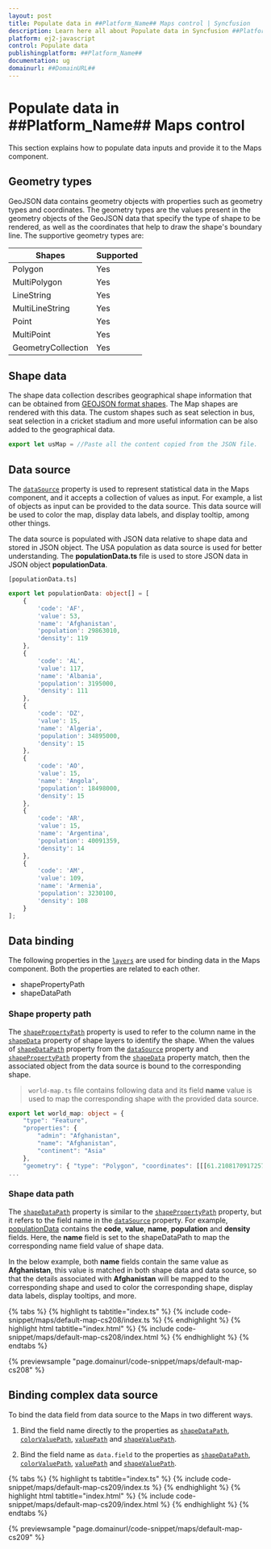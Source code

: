 ```yaml
---
layout: post
title: Populate data in ##Platform_Name## Maps control | Syncfusion
description: Learn here all about Populate data in Syncfusion ##Platform_Name## Maps control of Syncfusion Essential JS 2 and more.
platform: ej2-javascript
control: Populate data 
publishingplatform: ##Platform_Name##
documentation: ug
domainurl: ##DomainURL##
---
```


# Populate data in ##Platform_Name## Maps control

This section explains how to populate data inputs and provide it to the Maps component.

## Geometry types

GeoJSON data contains geometry objects with properties such as geometry types and coordinates. The geometry types are the values present in the geometry objects of the GeoJSON data that specify the type of shape to be rendered, as well as the coordinates that help to draw the shape's boundary line. The supportive geometry types are:

| **Shapes** | **Supported** |
| --- | --- |
|Polygon| Yes |
|MultiPolygon| Yes |
|LineString| Yes |
|MultiLineString| Yes |
|Point| Yes |
|MultiPoint| Yes |
|GeometryCollection| Yes |

## Shape data

The shape data collection describes geographical shape information that can be obtained from [GEOJSON format shapes](https://files2.syncfusion.com/dtsupport/uploads/user/uploads/Maps_GeoJSON.zip). The Map shapes are rendered with this data. The custom shapes such as seat selection in bus, seat selection in a cricket stadium and more useful information can be also added to the geographical data.

```ts
export let usMap = //Paste all the content copied from the JSON file.
```

## Data source

The [`dataSource`](https://ej2.syncfusion.com/documentation/api/maps/layerSettingsModel/#datasource) property is used to represent statistical data in the Maps component, and it accepts a collection of values as input. For example, a list of objects as input can be provided to the data source. This data source will be used to color the map, display data labels, and display tooltip, among other things.

The data source is populated with JSON data relative to shape data and stored in JSON object. The USA population as data source is used for better understanding. The **populationData.ts** file is used to store JSON data in JSON object **populationData**.

`[populationData.ts]`

```ts
export let populationData: object[] = [
    {
        'code': 'AF',
        'value': 53,
        'name': 'Afghanistan',
        'population': 29863010,
        'density': 119
    },
    {
        'code': 'AL',
        'value': 117,
        'name': 'Albania',
        'population': 3195000,
        'density': 111
    },
    {
        'code': 'DZ',
        'value': 15,
        'name': 'Algeria',
        'population': 34895000,
        'density': 15
    },
    {
        'code': 'AO',
        'value': 15,
        'name': 'Angola',
        'population': 18498000,
        'density': 15
    },
    {
        'code': 'AR',
        'value': 15,
        'name': 'Argentina',
        'population': 40091359,
        'density': 14
    },
    {
        'code': 'AM',
        'value': 109,
        'name': 'Armenia',
        'population': 3230100,
        'density': 108
    }
];
```

## Data binding

The following properties in the [`layers`](../api/maps/layerSettingsModel/) are used for binding data in the Maps component. Both the properties are related to each other.

* shapePropertyPath
* shapeDataPath

### Shape property path

The [`shapePropertyPath`](../api/maps/layerSettingsModel/#shapepropertypath) property is used to refer to the column name in the [`shapeData`](../api/maps/layerSettingsModel/#shapedata) property of shape layers to identify the shape. When the values of [`shapeDataPath`](../api/maps/layerSettingsModel/#shapedatapath) property from the [`dataSource`](../api/maps/layerSettingsModel/#datasource) property and [`shapePropertyPath`](../api/maps/layerSettingsModel/#shapepropertypath) property from the [`shapeData`](../api/maps/layerSettingsModel/#shapedata) property match, then the associated object from the data source is bound to the corresponding shape.

> `world-map.ts` file contains following data and its field **name** value is used to map the corresponding shape with the provided data source.

```ts
export let world_map: object = {
    "type": "Feature",
    "properties": {
        "admin": "Afghanistan",
        "name": "Afghanistan",
        "continent": "Asia"
    },
    "geometry": { "type": "Polygon", "coordinates": [[[61.21081709172573, ... },
...

```

### Shape data path

The [`shapeDataPath`](../api/maps/layerSettingsModel/#shapedatapath) property is similar to the [`shapePropertyPath`](../api/maps/layerSettingsModel/#shapepropertypath) property, but it refers to the field name in the [`dataSource`](../api/maps/layerSettingsModel/#datasource) property. For example, [populationData](#data-source) contains the **code**, **value**, **name**, **population** and **density** fields. Here, the **name** field is set to the shapeDataPath to map the corresponding name field value of shape data.

In the below example, both **name** fields contain the same value as **Afghanistan**, this value is matched in both shape data and data source, so that the details associated with **Afghanistan** will be mapped to the corresponding shape and used to color the corresponding shape, display data labels, display tooltips, and more.

{% tabs %}
{% highlight ts tabtitle="index.ts" %}
{% include code-snippet/maps/default-map-cs208/index.ts %}
{% endhighlight %}
{% highlight html tabtitle="index.html" %}
{% include code-snippet/maps/default-map-cs208/index.html %}
{% endhighlight %}
{% endtabs %}
          
{% previewsample "page.domainurl/code-snippet/maps/default-map-cs208" %}

## Binding complex data source

To bind the data field from data source to the Maps in two different ways.

1. Bind the field name directly to the properties as [`shapeDataPath`](../api/maps/layerSettingsModel/#shapedatapath), [`colorValuePath`](../api/maps/markerSettingsModel/#colorvaluepath), [`valuePath`](../api/maps/tooltipSettingsModel/#valuepath) and [`shapeValuePath`](../api/maps/markerSettingsModel/#shapevaluepath).

2. Bind the field name as `data.field` to the properties as [`shapeDataPath`](../api/maps/layerSettingsModel/#shapedatapath), [`colorValuePath`](../api/maps/markerSettingsModel/#colorvaluepath), [`valuePath`](../api/maps/tooltipSettingsModel/#valuepath) and [`shapeValuePath`](../api/maps/markerSettingsModel/#shapevaluepath).

{% tabs %}
{% highlight ts tabtitle="index.ts" %}
{% include code-snippet/maps/default-map-cs209/index.ts %}
{% endhighlight %}
{% highlight html tabtitle="index.html" %}
{% include code-snippet/maps/default-map-cs209/index.html %}
{% endhighlight %}
{% endtabs %}
          
{% previewsample "page.domainurl/code-snippet/maps/default-map-cs209" %}